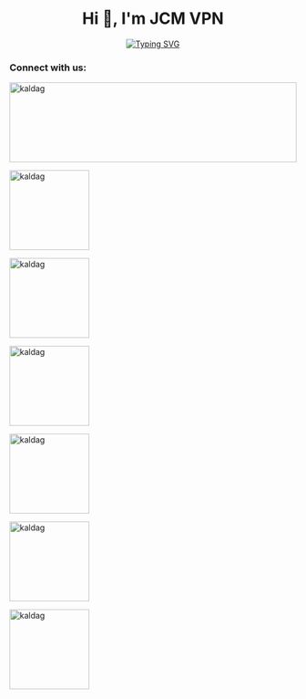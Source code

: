 <h1 align="center">Hi 👋, I'm JCM VPN</h1>
<p align="center">
  <a href="https://git.io/typing-svg"><img src="https://readme-typing-svg.demolab.com?font=Fira+Code&pause=1000&width=435&lines=Hi%2C+I'm+JCM+VPN+OWNER;A+self+learning+programmer.;A+freelance+frontend+developer." alt="Typing SVG" /></a>
</p>

<h3 
align="left">Connect with us:</h3><p align="center">
  
<a href="https://fb.com/kaldag.cp.repair" target="blank"><img align="center" src="https://i.pinimg.com/736x/a2/8d/88/a28d88a1bc3d8f20b21b23adedc1c1ac.jpg" alt="kaldag" height="140" width="100%" /></a>
    
<a href="https://www.youtube.com/@kaldubtv" target="blank"><img align="center" src="https://i.pinimg.com/736x/a2/8d/88/a28d88a1bc3d8f20b21b23adedc1c1ac.jpg" alt="kaldag" height="140" width="140" /></a>

<a href="https://play.google.com/store/apps/details?id=com.jcm.vpn
" target="blank"><img align="center" src="https://i.pinimg.com/736x/a2/8d/88/a28d88a1bc3d8f20b21b23adedc1c1ac.jpg" alt="kaldag" height="140" width="140" /></a>

<a href="https://fb.com/kaldag.cp.repair" target="blank"><img align="center" src="https://i.pinimg.com/736x/a2/8d/88/a28d88a1bc3d8f20b21b23adedc1c1ac.jpg" alt="kaldag" height="140" width="140" /></a>

<a href="https://www.youtube.com/@kaldubtv" target="blank"><img align="center" src="https://i.pinimg.com/736x/a2/8d/88/a28d88a1bc3d8f20b21b23adedc1c1ac.jpg" alt="kaldag" height="140" width="140" /></a>

<a href="https://play.google.com/store/apps/details?id=com.jcm.vpn
" target="blank"><img align="center" src="https://i.pinimg.com/736x/a2/8d/88/a28d88a1bc3d8f20b21b23adedc1c1ac.jpg" alt="kaldag" height="140" width="140" /></a>

<a href="https://play.google.com/store/apps/details?id=com.jcm.vpn
" target="blank"><img align="center" src="https://i.pinimg.com/736x/a2/8d/88/a28d88a1bc3d8f20b21b23adedc1c1ac.jpg" alt="kaldag" height="140" width="140" /></a>
</p>
